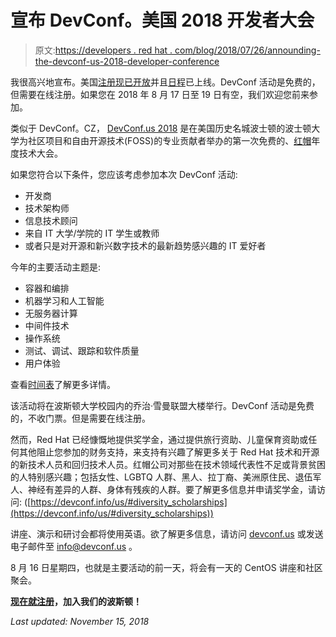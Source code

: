 # 宣布 DevConf。美国 2018 开发者大会

> 原文:[https://developers . red hat . com/blog/2018/07/26/announding-the-devconf-us-2018-developer-conference](https://developers.redhat.com/blog/2018/07/26/announcing-the-devconf-us-2018-developer-conference)

我很高兴地宣布。美国[注册现已开放](https://www.eventbrite.com/e/devconfus-2018-tickets-43966825960)并且[日程](https://devconfus2018.sched.com/)已上线。DevConf 活动是免费的，但需要在线注册。如果您在 2018 年 8 月 17 日至 19 日有空，我们欢迎您前来参加。

类似于 DevConf。CZ， [DevConf.us 2018](https://devconf.info/us/) 是在美国历史名城波士顿的波士顿大学为社区项目和自由开源技术(FOSS)的专业贡献者举办的第一次免费的、[红帽](https://redhat.com)年度技术大会。

如果您符合以下条件，您应该考虑参加本次 DevConf 活动:

*   开发商
*   技术架构师
*   信息技术顾问
*   来自 IT 大学/学院的 IT 学生或教师
*   或者只是对开源和新兴数字技术的最新趋势感兴趣的 IT 爱好者

今年的主要活动主题是:

*   容器和编排
*   机器学习和人工智能
*   无服务器计算
*   中间件技术
*   操作系统
*   测试、调试、跟踪和软件质量
*   用户体验

查看[时间表](https://devconfus2018.sched.com/)了解更多详情。

该活动将在波斯顿大学校园内的乔治·雪曼联盟大楼举行。DevConf 活动是免费的，不收门票。但是需要在线注册。

然而，Red Hat 已经慷慨地提供奖学金，通过提供旅行资助、儿童保育资助或任何其他阻止您参加的财务支持，来支持有兴趣了解更多关于 Red Hat 技术和开源的新技术人员和回归技术人员。红帽公司对那些在技术领域代表性不足或背景贫困的人特别感兴趣；包括女性、LGBTQ 人群、黑人、拉丁裔、美洲原住民、退伍军人、神经有差异的人群、身体有残疾的人群。要了解更多信息并申请奖学金，请访问:
([https://devconf.info/us/#diversity_scholarships](https://devconf.info/us/#diversity_scholarships))

讲座、演示和研讨会都将使用英语。欲了解更多信息，请访问 [devconf.us](http://devconf.us/) 或发送电子邮件至 [info@devconf.us](mailto:info@devconf.us) 。

8 月 16 日星期四，也就是主要活动的前一天，将会有一天的 CentOS 讲座和社区聚会。

**[现在就注册](https://devconf.info/us/)，加入我们的波斯顿！**

*Last updated: November 15, 2018*